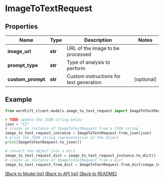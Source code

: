 # ImageToTextRequest


## Properties

Name | Type | Description | Notes
------------ | ------------- | ------------- | -------------
**image_url** | **str** | URL of the image to be processed | 
**prompt_type** | **str** | Type of analysis to perform | 
**custom_prompt** | **str** | Custom instructions for text generation | [optional] 

## Example

```python
from wordlift_client.models.image_to_text_request import ImageToTextRequest

# TODO update the JSON string below
json = "{}"
# create an instance of ImageToTextRequest from a JSON string
image_to_text_request_instance = ImageToTextRequest.from_json(json)
# print the JSON string representation of the object
print(ImageToTextRequest.to_json())

# convert the object into a dict
image_to_text_request_dict = image_to_text_request_instance.to_dict()
# create an instance of ImageToTextRequest from a dict
image_to_text_request_from_dict = ImageToTextRequest.from_dict(image_to_text_request_dict)
```
[[Back to Model list]](../README.md#documentation-for-models) [[Back to API list]](../README.md#documentation-for-api-endpoints) [[Back to README]](../README.md)


